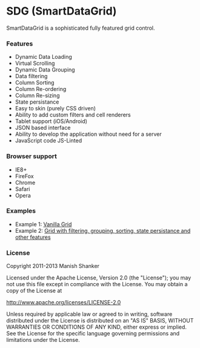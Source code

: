 SDG (SmartDataGrid)
===================

SmartDataGrid is a sophisticated fully featured grid control. 

### Features
- Dynamic Data Loading
- Virtual Scrolling
- Dynamic Data Grouping
- Data filtering
- Column Sorting
- Column Re-ordering
- Column Re-sizing
- State persistance
- Easy to skin (purely CSS driven)
- Ability to add custom filters and cell renderers
- Tablet support (iOS/Android)
- JSON based interface
- Ability to develop the application without need for a server
- JavaScript code JS-Linted

### Browser support
- IE8+
- FireFox 
- Chrome
- Safari
- Opera

### Examples

- Example 1: [Vanilla Grid](http://fiddle.jshell.net/PB7f6/show/light/)
- Example 2: [Grid with filtering, grouping, sorting, state persistance and other features](http://fiddle.jshell.net/LyfYV/show/light/)

### License

Copyright 2011-2013 Manish Shanker

Licensed under the Apache License, Version 2.0 (the "License");
you may not use this file except in compliance with the License.
You may obtain a copy of the License at

http://www.apache.org/licenses/LICENSE-2.0

Unless required by applicable law or agreed to in writing, software
distributed under the License is distributed on an "AS IS" BASIS,
WITHOUT WARRANTIES OR CONDITIONS OF ANY KIND, either express or implied.
See the License for the specific language governing permissions and
limitations under the License.
